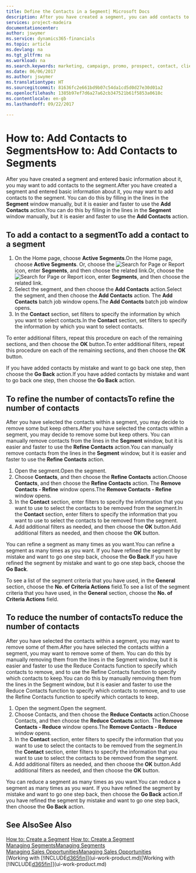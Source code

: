 ```yaml
---
title: Define the Contacts in a Segment| Microsoft Docs
description: After you have created a segment, you can add contacts to the segment, for example, as part of a marketing campaign targeting particular customers or clients.
services: project-madeira
documentationcenter: 
author: jswymer
ms.service: dynamics365-financials
ms.topic: article
ms.devlang: na
ms.tgt_pltfrm: na
ms.workload: na
ms.search.keywords: marketing, campaign, promo, prospect, contact, client, customer
ms.date: 06/06/2017
ms.author: jswymer
ms.translationtype: HT
ms.sourcegitcommit: 81636fc2e661bd9b07c54da1cd5d0d27e30d01a2
ms.openlocfilehash: 1385b97ef7d6a27a62cb347521b61f5853a0618c
ms.contentlocale: en-gb
ms.lasthandoff: 09/22/2017

---
```

# <a name="how-to-add-contacts-to-segments"></a><span data-ttu-id="6f750-103">How to: Add Contacts to Segments</span><span class="sxs-lookup"><span data-stu-id="6f750-103">How to: Add Contacts to Segments</span></span>
<span data-ttu-id="6f750-104">After you have created a segment and entered basic information about it, you may want to add contacts to the segment.</span><span class="sxs-lookup"><span data-stu-id="6f750-104">After you have created a segment and entered basic information about it, you may want to add contacts to the segment.</span></span> <span data-ttu-id="6f750-105">You can do this by filling in the lines in the **Segment** window manually, but it is easier and faster to use the **Add Contacts** action.</span><span class="sxs-lookup"><span data-stu-id="6f750-105">You can do this by filling in the lines in the **Segment** window manually, but it is easier and faster to use the **Add Contacts** action.</span></span>

## <a name="to-add-a-contact-to-a-segment"></a><span data-ttu-id="6f750-106">To add a contact to a segment</span><span class="sxs-lookup"><span data-stu-id="6f750-106">To add a contact to a segment</span></span>
1. <span data-ttu-id="6f750-107">On the Home page, choose **Active Segments**.</span><span class="sxs-lookup"><span data-stu-id="6f750-107">On the Home page, choose **Active Segments**.</span></span> <span data-ttu-id="6f750-108">Or, choose the ![Search for Page or Report](media/ui-search/search_small.png "Search for Page or Report icon") icon, enter **Segments**, and then choose the related link.</span><span class="sxs-lookup"><span data-stu-id="6f750-108">Or, choose the ![Search for Page or Report](media/ui-search/search_small.png "Search for Page or Report icon") icon, enter **Segments**, and then choose the related link.</span></span>  
2. <span data-ttu-id="6f750-109">Select the segment, and then choose the **Add Contacts** action.</span><span class="sxs-lookup"><span data-stu-id="6f750-109">Select the segment, and then choose the **Add Contacts** action.</span></span> <span data-ttu-id="6f750-110">The **Add Contacts** batch job window opens.</span><span class="sxs-lookup"><span data-stu-id="6f750-110">The **Add Contacts** batch job window opens.</span></span>
3. <span data-ttu-id="6f750-111">In the **Contact** section, set filters to specify the information by which you want to select contacts.</span><span class="sxs-lookup"><span data-stu-id="6f750-111">In the **Contact** section, set filters to specify the information by which you want to select contacts.</span></span>

<span data-ttu-id="6f750-112">To enter additional filters, repeat this procedure on each of the remaining sections, and then choose the **OK** button.</span><span class="sxs-lookup"><span data-stu-id="6f750-112">To enter additional filters, repeat this procedure on each of the remaining sections, and then choose the **OK** button.</span></span>

<span data-ttu-id="6f750-113">If you have added contacts by mistake and want to go back one step, then choose the **Go Back** action.</span><span class="sxs-lookup"><span data-stu-id="6f750-113">If you have added contacts by mistake and want to go back one step, then choose the **Go Back** action.</span></span>

## <a name="to-refine-the-number-of-contacts"></a><span data-ttu-id="6f750-114">To refine the number of contacts</span><span class="sxs-lookup"><span data-stu-id="6f750-114">To refine the number of contacts</span></span>
<span data-ttu-id="6f750-115">After you have selected the contacts within a segment, you may decide to remove some but keep others.</span><span class="sxs-lookup"><span data-stu-id="6f750-115">After you have selected the contacts within a segment, you may decide to remove some but keep others.</span></span> <span data-ttu-id="6f750-116">You can manually remove contacts from the lines in the **Segment** window, but it is easier and faster to use the **Refine Contacts** action.</span><span class="sxs-lookup"><span data-stu-id="6f750-116">You can manually remove contacts from the lines in the **Segment** window, but it is easier and faster to use the **Refine Contacts** action.</span></span>

1. <span data-ttu-id="6f750-117">Open the segment.</span><span class="sxs-lookup"><span data-stu-id="6f750-117">Open the segment.</span></span>
2. <span data-ttu-id="6f750-118">Choose **Contacts**, and then choose the **Refine Contacts** action.</span><span class="sxs-lookup"><span data-stu-id="6f750-118">Choose **Contacts**, and then choose the **Refine Contacts** action.</span></span> <span data-ttu-id="6f750-119">The **Remove Contacts - Refine** window opens.</span><span class="sxs-lookup"><span data-stu-id="6f750-119">The **Remove Contacts - Refine** window opens.</span></span>
3. <span data-ttu-id="6f750-120">In the **Contact** section, enter filters to specify the information that you want to use to select the contacts to be removed from the segment.</span><span class="sxs-lookup"><span data-stu-id="6f750-120">In the **Contact** section, enter filters to specify the information that you want to use to select the contacts to be removed from the segment.</span></span>
4. <span data-ttu-id="6f750-121">Add additional filters as needed, and then choose the **OK** button.</span><span class="sxs-lookup"><span data-stu-id="6f750-121">Add additional filters as needed, and then choose the **OK** button.</span></span>

<span data-ttu-id="6f750-122">You can refine a segment as many times as you want.</span><span class="sxs-lookup"><span data-stu-id="6f750-122">You can refine a segment as many times as you want.</span></span> <span data-ttu-id="6f750-123">If you have refined the segment by mistake and want to go one step back, choose the **Go Back**.</span><span class="sxs-lookup"><span data-stu-id="6f750-123">If you have refined the segment by mistake and want to go one step back, choose the **Go Back**.</span></span>

<span data-ttu-id="6f750-124">To see a list of the segment criteria that you have used, in the **General** section, choose the **No. of Criteria Actions** field.</span><span class="sxs-lookup"><span data-stu-id="6f750-124">To see a list of the segment criteria that you have used, in the **General** section, choose the **No. of Criteria Actions** field.</span></span>

## <a name="to-reduce-the-number-of-contacts"></a><span data-ttu-id="6f750-125">To reduce the number of contacts</span><span class="sxs-lookup"><span data-stu-id="6f750-125">To reduce the number of contacts</span></span>
<span data-ttu-id="6f750-126">After you have selected the contacts within a segment, you may want to remove some of them.</span><span class="sxs-lookup"><span data-stu-id="6f750-126">After you have selected the contacts within a segment, you may want to remove some of them.</span></span> <span data-ttu-id="6f750-127">You can do this by manually removing them from the lines in the Segment window, but it is easier and faster to use the Reduce Contacts function to specify which contacts to remove, and to use the Refine Contacts function to specify which contacts to keep.</span><span class="sxs-lookup"><span data-stu-id="6f750-127">You can do this by manually removing them from the lines in the Segment window, but it is easier and faster to use the Reduce Contacts function to specify which contacts to remove, and to use the Refine Contacts function to specify which contacts to keep.</span></span>

1. <span data-ttu-id="6f750-128">Open the segment.</span><span class="sxs-lookup"><span data-stu-id="6f750-128">Open the segment.</span></span>
2. <span data-ttu-id="6f750-129">Choose Contacts, and then choose the **Reduce Contacts** action.</span><span class="sxs-lookup"><span data-stu-id="6f750-129">Choose Contacts, and then choose the **Reduce Contacts** action.</span></span> <span data-ttu-id="6f750-130">The **Remove Contacts - Reduce** window opens.</span><span class="sxs-lookup"><span data-stu-id="6f750-130">The **Remove Contacts - Reduce** window opens.</span></span>
3. <span data-ttu-id="6f750-131">In the **Contact** section, enter filters to specify the information that you want to use to select the contacts to be removed from the segment.</span><span class="sxs-lookup"><span data-stu-id="6f750-131">In the **Contact** section, enter filters to specify the information that you want to use to select the contacts to be removed from the segment.</span></span>
4. <span data-ttu-id="6f750-132">Add additional filters as needed, and then choose the **OK** button.</span><span class="sxs-lookup"><span data-stu-id="6f750-132">Add additional filters as needed, and then choose the **OK** button.</span></span>

<span data-ttu-id="6f750-133">You can reduce a segment as many times as you want.</span><span class="sxs-lookup"><span data-stu-id="6f750-133">You can reduce a segment as many times as you want.</span></span> <span data-ttu-id="6f750-134">If you have refined the segment by mistake and want to go one step back, then choose the **Go Back** action.</span><span class="sxs-lookup"><span data-stu-id="6f750-134">If you have refined the segment by mistake and want to go one step back, then choose the **Go Back** action.</span></span>

## <a name="see-also"></a><span data-ttu-id="6f750-135">See Also</span><span class="sxs-lookup"><span data-stu-id="6f750-135">See Also</span></span>
<span data-ttu-id="6f750-136">[How to: Create a Segment](marketing-how-create-segment.md) </span><span class="sxs-lookup"><span data-stu-id="6f750-136">[How to: Create a Segment](marketing-how-create-segment.md) </span></span>  
[<span data-ttu-id="6f750-137">Managing Segments</span><span class="sxs-lookup"><span data-stu-id="6f750-137">Managing Segments</span></span>](marketing-segments.md)  
[<span data-ttu-id="6f750-138">Managing Sales Opportunities</span><span class="sxs-lookup"><span data-stu-id="6f750-138">Managing Sales Opportunities</span></span>](marketing-manage-sales-opportunities.md)  
<span data-ttu-id="6f750-139">[Working with [!INCLUDE[d365fin](includes/d365fin_md.md)]](ui-work-product.md)</span><span class="sxs-lookup"><span data-stu-id="6f750-139">[Working with [!INCLUDE[d365fin](includes/d365fin_md.md)]](ui-work-product.md)</span></span>  

